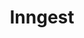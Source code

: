 ---
codehost: https://github.com/inngest/inngest
logohandle: inngest
sort: inngest
title: Inngest
twitter: https://x.com/inngest
website: https://www.inngest.com/
---